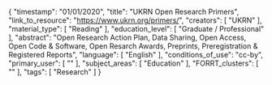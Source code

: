 {
    "timestamp": "01/01/2020",
    "title": "UKRN Open Research Primers",
    "link_to_resource": "https://www.ukrn.org/primers/",
    "creators": [
        "UKRN"
    ],
    "material_type": [
        "Reading"
    ],
    "education_level": [
        "Graduate / Professional"
    ],
    "abstract": "Open Research Action Plan, Data Sharing, Open Access, Open Code & Software, Open Resarch Awards, Preprints, Preregistration & Registered Reports",
    "language": [
        "English"
    ],
    "conditions_of_use": "cc-by",
    "primary_user": [
        ""
    ],
    "subject_areas": [
        "Education"
    ],
    "FORRT_clusters": [
        ""
    ],
    "tags": [
        "Research"
    ]
}